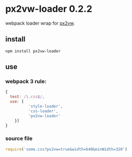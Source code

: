 # px2vw-loader 0.2.2
webpack loader wrap for [px2vw](https://github.com/hezedu/px2vw).
## install
`npm install px2vw-loader`
## use
### webpack 3 rule:
```js
{
  test: /\.css$/,
  use: [  
          'style-loader',
          'css-loader',
          'px2vw-loader'
    }]
}
```
### source file
```js
require('some.css?px2vw=true&width=640&minWidth=320')
```
